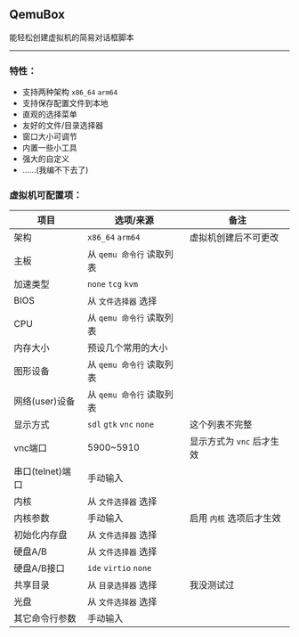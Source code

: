 ## QemuBox

能轻松创建虚拟机的简易对话框脚本

---

### 特性：

* 支持两种架构 `x86_64` `arm64`
* 支持保存配置文件到本地
* 直观的选择菜单
* 友好的文件/目录选择器
* 窗口大小可调节
* 内置一些小工具
* 强大的自定义
* ......(我编不下去了)

### 虚拟机可配置项：

| 项目 | 选项/来源 | 备注 |
| --- | --- | --- |
| 架构 | `x86_64` `arm64` | 虚拟机创建后不可更改 |
| 主板 | 从 `qemu 命令行` 读取列表 | |
| 加速类型 | `none` `tcg` `kvm` | |
| BIOS | 从 `文件选择器` 选择 | |
| CPU | 从 `qemu 命令行` 读取列表 | |
| 内存大小 | 预设几个常用的大小 | |
| 图形设备 | 从 `qemu 命令行` 读取列表 | |
| 网络(user)设备 | 从 `qemu 命令行` 读取列表 | |
| 显示方式 | `sdl` `gtk` `vnc` `none` | 这个列表不完整 |
| vnc端口 | 5900~5910 | 显示方式为 `vnc` 后才生效 |
| 串口(telnet)端口 | 手动输入 | |
| 内核 | 从 `文件选择器` 选择 | |
| 内核参数 | 手动输入 | 启用 `内核` 选项后才生效 |
| 初始化内存盘 | 从 `文件选择器` 选择 | |
| 硬盘A/B | 从 `文件选择器` 选择 | |
| 硬盘A/B接口 | `ide` `virtio` `none` | |
| 共享目录 | 从 `目录选择器` 选择 | 我没测试过 |
| 光盘 | 从 `文件选择器` 选择 | |
| 其它命令行参数 | 手动输入 | |

